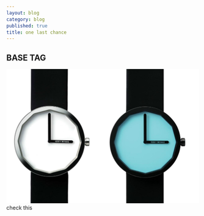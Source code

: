 ```yaml
---
layout: blog
category: blog
published: true
title: one last chance
---
```


## BASE TAG

![issey2.jpg](/media/issey2.jpg)
check this